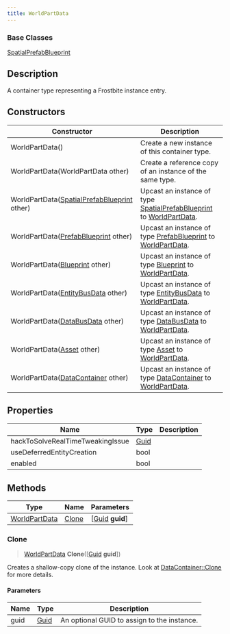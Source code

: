 ```yaml
---
title: WorldPartData
---
```

### Base Classes

[SpatialPrefabBlueprint](/vext/ref/fb/spatialprefabblueprint/)

## Description

A container type representing a Frostbite instance entry.

## Constructors

| Constructor                                                              | Description                                                                                                       |
| ------------------------------------------------------------------------ | ----------------------------------------------------------------------------------------------------------------- |
| WorldPartData()                                                          | Create a new instance of this container type.                                                                     |
| WorldPartData(WorldPartData other)                                       | Create a reference copy of an instance of the same type.                                                          |
| WorldPartData([SpatialPrefabBlueprint](/vext/ref/fb/spatialprefabblueprint/) other)    | Upcast an instance of type [SpatialPrefabBlueprint](/vext/ref/fb/spatialprefabblueprint/) to [WorldPartData](/vext/ref/fb/worldpartdata/).    |
| WorldPartData([PrefabBlueprint](/vext/ref/fb/prefabblueprint/) other)                  | Upcast an instance of type [PrefabBlueprint](/vext/ref/fb/prefabblueprint/) to [WorldPartData](/vext/ref/fb/worldpartdata/).                  |
| WorldPartData([Blueprint](/vext/ref/fb/blueprint/) other)                              | Upcast an instance of type [Blueprint](/vext/ref/fb/blueprint/) to [WorldPartData](/vext/ref/fb/worldpartdata/).                              |
| WorldPartData([EntityBusData](/vext/ref/fb/entitybusdata/) other)                      | Upcast an instance of type [EntityBusData](/vext/ref/fb/entitybusdata/) to [WorldPartData](/vext/ref/fb/worldpartdata/).                      |
| WorldPartData([DataBusData](/vext/ref/fb/databusdata/) other)                          | Upcast an instance of type [DataBusData](/vext/ref/fb/databusdata/) to [WorldPartData](/vext/ref/fb/worldpartdata/).                          |
| WorldPartData([Asset](/vext/ref/fb/asset/) other)                                      | Upcast an instance of type [Asset](/vext/ref/fb/asset/) to [WorldPartData](/vext/ref/fb/worldpartdata/).                                      |
| WorldPartData([DataContainer](/vext/ref/shared/class/datacontainer) other) | Upcast an instance of type [DataContainer](/vext/ref/shared/class/datacontainer) to [WorldPartData](/vext/ref/fb/worldpartdata/). |

## Properties

| Name                             | Type                              | Description |
| -------------------------------- | --------------------------------- | ----------- |
| hackToSolveRealTimeTweakingIssue | [Guid](/vext/ref/shared/class/guid) |             |
| useDeferredEntityCreation        | bool                              |             |
| enabled                          | bool                              |             |

## Methods

| Type                           | Name            | Parameters                                     |
| ------------------------------ | --------------- | ---------------------------------------------- |
| [WorldPartData](/vext/ref/fb/worldpartdata/) | [Clone](#clone) | \[[Guid](/vext/ref/shared/class/guid) **guid**\] |

### Clone

> [WorldPartData](/vext/ref/fb/worldpartdata/) **Clone**(\[[Guid](/vext/ref/shared/class/guid) **guid**\])

Creates a shallow-copy clone of the instance. Look at [DataContainer::Clone](/vext/ref/shared/class/datacontainer#clone) for more details.

#### Parameters

| Name | Type         | Description                                 |
| ---- | ------------ | ------------------------------------------- |
| guid | [Guid](/vext/ref/shared/class/guid/) | An optional GUID to assign to the instance. |
